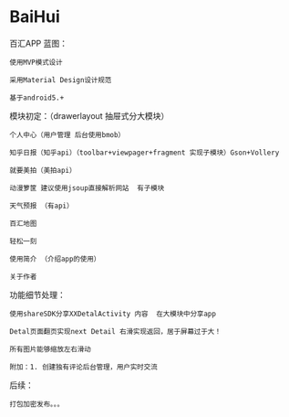 # BaiHui
百汇APP
蓝图：

    使用MVP模式设计

    采用Material Design设计规范

    基于android5.+

模块初定：（drawerlayout 抽屉式分大模块）

    个人中心（用户管理 后台使用bmob）

    知乎日报（知乎api）（toolbar+viewpager+fragment 实现子模块）Gson+Vollery

    就要美拍（美拍api）

    动漫箩筐 建议使用jsoup直接解析网站  有子模块

    天气预报 （有api）

    百汇地图

    轻松一刻

    使用简介 （介绍app的使用）

    关于作者

功能细节处理：

    使用shareSDK分享XXDetalActivity 内容  在大模块中分享app

    Detal页面翻页实现next Detail 右滑实现返回，居于屏幕过于大！

    所有图片能够缩放左右滑动

    附加：1. 创建独有评论后台管理，用户实时交流

后续：

    打包加密发布。。。
